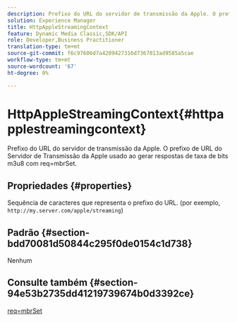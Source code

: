 ```yaml
---
description: Prefixo do URL do servidor de transmissão da Apple. O prefixo de URL do Servidor de Transmissão da Apple usado ao gerar respostas de taxa de bits m3u8 com req=mbrSet.
solution: Experience Manager
title: HttpAppleStreamingContext
feature: Dynamic Media Classic,SDK/API
role: Developer,Business Practitioner
translation-type: tm+mt
source-git-commit: f6c97606d7a4209427316d7367013ad9585a5cae
workflow-type: tm+mt
source-wordcount: '67'
ht-degree: 0%

---
```



# HttpAppleStreamingContext{#httpapplestreamingcontext}

Prefixo do URL do servidor de transmissão da Apple. O prefixo de URL do Servidor de Transmissão da Apple usado ao gerar respostas de taxa de bits m3u8 com req=mbrSet.

## Propriedades {#properties}

Sequência de caracteres que representa o prefixo do URL. (por exemplo, `http://my.server.com/apple/streaming`)

## Padrão {#section-bdd70081d50844c295f0de0154c1d738}

Nenhum

## Consulte também {#section-94e53b2735dd41219739674b0d3392ce}

[req=mbrSet](../../../../../is-api/http-ref/image-serving-api-ref/c-http-protocol-reference/c-command-reference/r-req/r-mbrset.md#reference-603d75babde74508a878c27bd4cced73)

